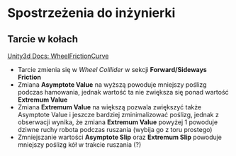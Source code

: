 # Spostrzeżenia do inżynierki

## Tarcie w kołach
[Unity3d Docs: WheelFrictionCurve](https://docs.unity3d.com/ScriptReference/WheelFrictionCurve.html)
- Tarcie zmienia się w *Wheel Colllider* w sekcji **Forward/Sideways Friction**
- Zmiana **Asymptote Value** na wyższą powoduje mniejszy poślizg podczas hamowania, jednak wartość ta nie zwiększa się ponad wartość **Extremum Value**
- Zmiana **Extremum Value** na większą pozwala zwiększyć także Asymptote Value i jeszcze bardziej zminimalizować poślizg, jednak z obserwacji wynika, że zmiana **Extremum Value** powyżej 1 powoduje dziwne ruchy robota podczas ruszania (wybija go z toru prostego)
- Zmniejszanie wartości **Asymptote Slip** oraz **Extremum Slip** powoduje mniejszy poślizg kół w trakcie ruszania (?)
